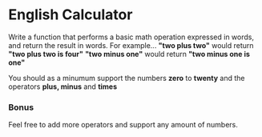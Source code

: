 # English Calculator
Write a function that performs a basic math operation expressed in words, and return the result in words. For example...
__"two plus two"__ would return __"two plus two is four"__
__"two minus one"__ would return __"two minus one is one"__

You should as a minumum support the numbers __zero__ to __twenty__ and the operators __plus, minus__ and __times__

### Bonus
Feel free to add more operators and support any amount of numbers.
